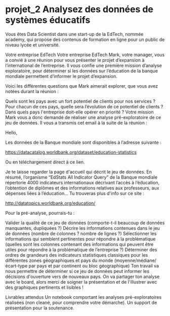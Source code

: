 # projet_2 Analysez des données de systèmes éducatifs
 
Vous êtes Data Scientist dans une start-up de la EdTech, nommée academy, qui propose des contenus de formation en ligne pour un public de niveau lycée et université.

Votre entreprise EdTech
Votre entreprise EdTech
Mark, votre manager, vous a convié à une réunion pour vous présenter le projet d’expansion à l’international de l’entreprise. Il vous confie une première mission d’analyse exploratoire, pour déterminer si les données sur l’éducation de la banque mondiale permettent d’informer le projet d’expansion.

Voici les différentes questions que Mark aimerait explorer, que vous avez notées durant la réunion :

Quels sont les pays avec un fort potentiel de clients pour nos services ?
Pour chacun de ces pays, quelle sera l’évolution de ce potentiel de clients ?
Dans quels pays l'entreprise doit-elle opérer en priorité ?
Votre mission
Mark vous a donc demandé de réaliser une analyse pré-exploratoire de ce jeu de données. Il vous a transmis cet email à la suite de la réunion :

Hello,

Les données de la Banque mondiale sont disponibles à l’adresse suivante :

https://datacatalog.worldbank.org/dataset/education-statistics

Ou en téléchargement direct à ce lien.

Je te laisse regarder la page d'accueil qui décrit le jeu de données. En résumé, l’organisme “EdStats All Indicator Query” de la Banque mondiale répertorie 4000 indicateurs internationaux décrivant l’accès à l’éducation, l’obtention de diplômes et des informations relatives aux professeurs, aux dépenses liées à l’éducation... Tu trouveras plus d'info sur ce site :

http://datatopics.worldbank.org/education/

Pour la pré-analyse, pourrais-tu :

Valider la qualité de ce jeu de données (comporte-t-il beaucoup de données manquantes, dupliquées ?)
Décrire les informations contenues dans le jeu de données (nombre de colonnes ? nombre de lignes ?)
Sélectionner les informations qui semblent pertinentes pour répondre à la problématique (quelles sont les colonnes contenant des informations qui peuvent être utiles pour répondre à la problématique de l’entreprise ?)
Déterminer des ordres de grandeurs des indicateurs statistiques classiques pour les différentes zones géographiques et pays du monde (moyenne/médiane/écart-type par pays et par continent ou bloc géographique)
Ton travail va nous permettre de déterminer si ce jeu de données peut informer les décisions d'ouverture vers de nouveaux pays. On va partager ton analyse avec le board, alors merci de soigner la présentation et de l'illustrer avec des graphiques pertinents et lisibles !

Livrables attendus
Un notebook comportant les analyses pré-exploratoires réalisées (non cleané, pour comprendre votre démarche).
Un support de présentation pour la soutenance.
